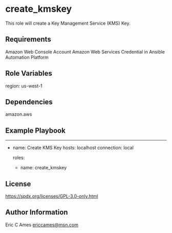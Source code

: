 create_kmskey
=========

This role will create a Key Management Service (KMS) Key.

Requirements
------------

Amazon Web Console Account
Amazon Web Services Credential in Ansible Automation Platform

Role Variables
--------------

region: us-west-1

Dependencies
------------

amazon.aws

Example Playbook
----------------

---
- name: Create KMS Key
  hosts: localhost
  connection: local

  roles:

    - name: create_kmskey

License
-------

https://spdx.org/licenses/GPL-3.0-only.html

Author Information
------------------

Eric C Ames
ericcames@msn.com
